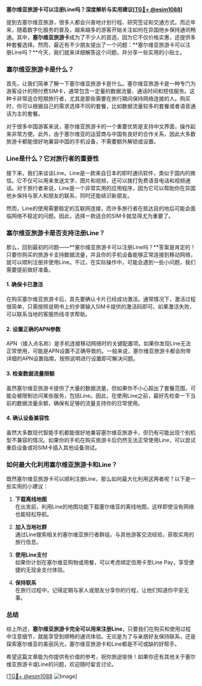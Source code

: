 **塞尔维亚旅游卡可以注册Line吗？深度解析与实用建议[[TG💪+ @esim1088](https://t.me/s/esim1088)]**

提到去塞尔维亚旅游，很多人都会兴奋地计划行程、研究签证和交通方式。而近年来，随着数字化服务的普及，越来越多的游客开始关注如何在异国他乡保持通讯畅通。其中，**塞尔维亚旅游卡**成为了不少人的首选，因为它不仅价格实惠，还提供多种套餐选择。然而，最近有不少朋友提出了一个问题：**塞尔维亚旅游卡可以注册Line吗？**今天，我们就来详细解答这个问题，并分享一些实用的小贴士。

### 塞尔维亚旅游卡是什么？

首先，让我们简单了解一下塞尔维亚旅游卡是什么。塞尔维亚旅游卡是一种专门为游客设计的预付费SIM卡，通常包含一定量的数据流量、通话时间和短信服务。这种卡非常适合短期旅行者，尤其是那些需要在旅行期间保持网络连接的人。购买时，你可以根据自己的需求选择不同的套餐，比如数据流量较多的套餐或者语音通话为主的套餐。

对于很多中国游客来说，塞尔维亚旅游卡的一个重要优势是支持中文界面，操作起来非常方便。此外，由于塞尔维亚的运营商与中国有良好的合作关系，因此大多数旅游卡都能很好地兼容中国的手机设备，不需要额外解锁或设置。

### Line是什么？它对旅行者的重要性

接下来，我们来谈谈Line。Line是一款来自日本的即时通讯软件，类似于国内的微信。它不仅可以用来发送文字、图片和视频，还可以拨打免费语音电话和视频通话。对于旅行者来说，Line是一个非常实用的应用程序，因为它可以帮助你在异国他乡保持与家人和朋友的联系，同时还能结识新朋友。

然而，Line的使用需要稳定的互联网连接，而许多旅行者在抵达目的地后可能会面临网络不稳定的问题。因此，选择一款适合的SIM卡就显得尤为重要了。

### 塞尔维亚旅游卡是否支持注册Line？

那么，回到最初的问题——**塞尔维亚旅游卡可以注册Line吗？**答案是肯定的！只要你购买的旅游卡支持数据流量，并且你的手机设备能够正常连接到移动网络，就可以顺利注册并使用Line。不过，在实际操作中，可能会遇到一些小问题，我们需要提前做好准备。

#### 1. 确保卡已激活
在购买塞尔维亚旅游卡后，首先要确认卡片已经成功激活。通常情况下，激活过程很简单，只需按照说明书上的步骤输入SIM卡提供的激活码即可。如果激活失败，可以联系当地的客服热线寻求帮助。

#### 2. 设置正确的APN参数
APN（接入点名称）是手机连接移动网络时的关键配置项。如果你发现Line无法正常使用，可能是APN设置不正确导致的。一般来说，塞尔维亚旅游卡都会附带详细的APN设置指南，按照说明进行设置即可解决问题。

#### 3. 检查数据流量限额
虽然塞尔维亚旅游卡提供了大量的数据流量，但如果你不小心超出了套餐范围，可能会被限制访问某些服务，包括Line。因此，在使用Line之前，最好先检查一下当前的数据流量余额，确保有足够的流量支持你的日常使用。

#### 4. 确认设备兼容性
虽然大多数现代智能手机都能很好地兼容塞尔维亚旅游卡，但仍有可能出现个别机型不兼容的情况。如果你的手机在购买旅游卡后仍然无法正常使用Line，可以尝试重启设备或将SIM卡插入其他设备测试。

### 如何最大化利用塞尔维亚旅游卡和Line？

既然塞尔维亚旅游卡可以顺利注册Line，那么如何最大化利用这两者呢？以下是一些实用的小建议：

1. **下载离线地图**  
   在出发前，利用Line的地图功能下载塞尔维亚的离线地图，这样即使没有网络也能轻松导航。

2. **加入当地社群**  
   通过Line搜索相关的塞尔维亚旅行者群组，与其他游客交流经验，获取实用的旅行信息。

3. **使用Line支付**  
   如果你计划在塞尔维亚购物或用餐，可以考虑绑定信用卡至Line Pay，享受便捷的无现金支付体验。

4. **保持联系**  
   在旅行过程中，记得定期与家人或朋友分享你的行程，让他们知道你平安无事。

### 总结

综上所述，**塞尔维亚旅游卡完全可以用来注册Line**，只要我们在购买和使用过程中注意细节，就能享受到顺畅的通讯体验。无论是为了与亲朋好友保持联系，还是探索塞尔维亚的美丽风光，塞尔维亚旅游卡和Line都是不可或缺的好帮手。

希望这篇文章能为你提供有价值的参考，祝你旅途愉快！如果你还有其他关于塞尔维亚旅游卡或Line的问题，欢迎随时留言讨论。

[[TG💪+ @esim1088](https://t.me/s/esim1088) ![Image](https://i.postimg.cc/4NQfJmqS/Snipaste-2025-05-13-00-14-12.png)]